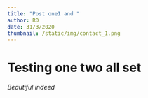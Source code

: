 ```yaml
---
title: "Post one1 and "
author: RD
date: 31/3/2020
thumbnail: /static/img/contact_1.png
---
```

# Testing one two all set

*Beautiful indeed*